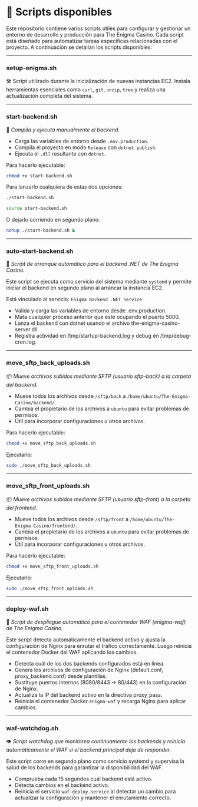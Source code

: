 # 📄 Scripts disponibles

Este repositorio contiene varios scripts útiles para configurar y gestionar un entorno de desarrollo y producción para The Enigma Casino. Cada script está diseñado para automatizar tareas específicas relacionadas con el  proyecto. A continuación se detallan los scripts disponibles:

---

### setup-enigma.sh
🛠️ Script utilizado durante la inicialización de nuevas instancias EC2. Instala herramientas esenciales como `curl`, `git`, `unzip`, `tree` y realiza una actualización completa del sistema.

---

### start-backend.sh 
 🚀 _Compila y ejecuta manualmente el backend._

- Carga las variables de entorno desde `.env.production`.
- Compila el proyecto en modo `Release` con `dotnet publish`.
- Ejecuta el `.dll` resultante con `dotnet`.

Para hacerlo ejecutable:

```bash
chmod +x start-backend.sh
```

Para lanzarlo cualquiera de estas dos opciones:

```bash
./start-backend.sh
```

```bash
source start-backend.sh
```

O dejarlo corriendo en segundo plano:

```bash
nohup ./start-backend.sh &
```

---

### auto-start-backend.sh

🔄 _Script de arranque automático para el backend .NET de The Enigma Casino._

Este script se ejecuta como servicio del sistema mediante `systemd` y permite iniciar el backend en segundo plano al arrancar la instancia EC2.

Está vinculado al servicio: `Enigma Backend .NET Service`

- Valida y carga las variables de entorno desde .env.production.
- Mata cualquier proceso anterior que esté ocupando el puerto 5000.
- Lanza el backend con dotnet usando el archivo the-enigma-casino-server.dll.
- Registra actividad en /tmp/startup-backend.log y debug en /tmp/debug-cron.log.

---

### move_sftp_back_uploads.sh
 📦 _Mueve archivos subidos mediante SFTP (usuario sftp-back) a la carpeta del backend._

- Mueve todos los archivos desde `/sftp/back` a `/home/ubuntu/The-Enigma-Casino/backend/`.
- Cambia el propietario de los archivos a `ubuntu` para evitar problemas de permisos.
- Útil para incorporar configuraciones u otros archivos.

Para hacerlo ejecutable:

```bash
chmod +x move_sftp_back_uploads.sh
```

Ejecutarlo:

```bash
sudo ./move_sftp_back_uploads.sh
```

---

### move_sftp_front_uploads.sh
 📦 _Mueve archivos subidos mediante SFTP (usuario sftp-front) a la carpeta del frontend._

- Mueve todos los archivos desde `/sftp/front` a `/home/ubuntu/The-Enigma-Casino/frontend/`.
- Cambia el propietario de los archivos a `ubuntu` para evitar problemas de permisos.
- Útil para incorporar configuraciones u otros archivos.

Para hacerlo ejecutable:

```bash
chmod +x move_sftp_front_uploads.sh
```

Ejecutarlo:

```bash
sudo ./move_sftp_front_uploads.sh
```

---

### deploy-waf.sh

🐋 _Script de despliegue automático para el contenedor WAF (enigma-waf) de The Enigma Casino._

Este script detecta automáticamente el backend activo y ajusta la configuración de Nginx para enrutar el tráfico correctamente. Luego reinicia el contenedor Docker del WAF aplicando los cambios.

- Detecta cuál de los dos backends configurados está en línea.
- Genera los archivos de configuración de Nginx (default.conf, proxy_backend.conf) desde plantillas.
- Sustituye puertos internos (8080/8443 → 80/443) en la configuración de Nginx.
- Actualiza la IP del backend activo en la directiva proxy_pass.
- Reinicia el contenedor Docker `enigma-waf` y recarga Nginx para aplicar cambios.

---

### waf-watchdog.sh

👁️ _Script watchdog que monitorea continuamente los backends y reinicia automáticamente el WAF si el backend principal deja de responder._

Este script corre en segundo plano como servicio systemd y supervisa la salud de los backends para garantizar la disponibilidad del WAF.

- Comprueba cada 15 segundos cuál backend está activo.
- Detecta cambios en el backend activo.
- Reinicia el servicio `waf-deploy.service` al detectar un cambio para actualizar la configuración y mantener el enrutamiento correcto.








